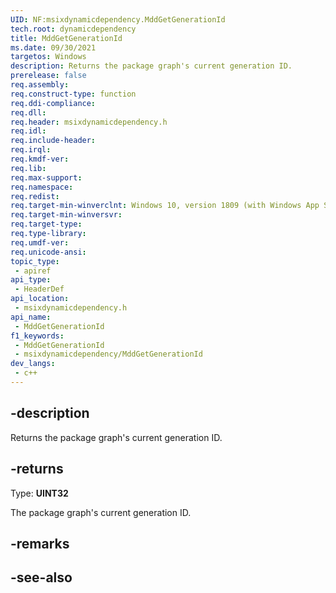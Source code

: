 ```yaml
---
UID: NF:msixdynamicdependency.MddGetGenerationId
tech.root: dynamicdependency
title: MddGetGenerationId
ms.date: 09/30/2021 
targetos: Windows
description: Returns the package graph's current generation ID.
prerelease: false
req.assembly: 
req.construct-type: function
req.ddi-compliance: 
req.dll: 
req.header: msixdynamicdependency.h
req.idl: 
req.include-header: 
req.irql: 
req.kmdf-ver: 
req.lib: 
req.max-support: 
req.namespace: 
req.redist: 
req.target-min-winverclnt: Windows 10, version 1809 (with Windows App SDK 1.0 or later)
req.target-min-winversvr: 
req.target-type: 
req.type-library: 
req.umdf-ver: 
req.unicode-ansi: 
topic_type:
 - apiref
api_type:
 - HeaderDef
api_location:
 - msixdynamicdependency.h
api_name:
 - MddGetGenerationId
f1_keywords:
 - MddGetGenerationId
 - msixdynamicdependency/MddGetGenerationId
dev_langs:
 - c++
---
```


## -description

Returns the package graph's current generation ID.

## -returns

Type: **UINT32**

The package graph's current generation ID.

## -remarks

## -see-also


